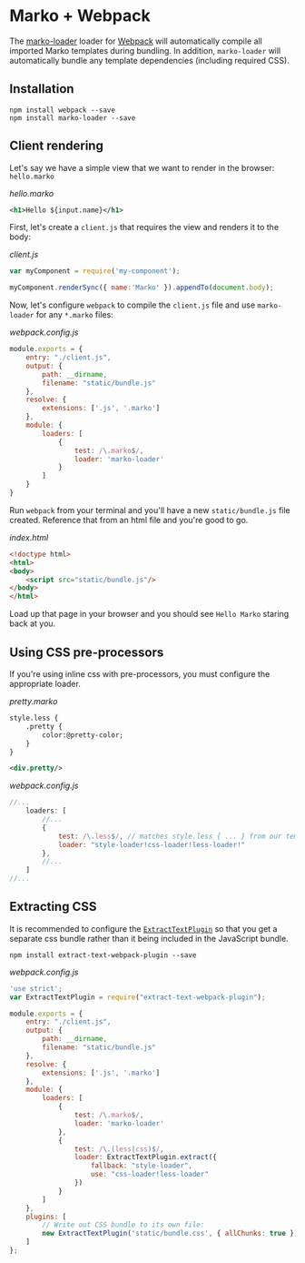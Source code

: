# Marko + Webpack

The [marko-loader](https://github.com/marko-js/marko-loader) loader for [Webpack](https://webpack.github.io/) will automatically compile all imported Marko templates during bundling. In addition, `marko-loader` will automatically bundle any template dependencies (including required CSS).

## Installation

```
npm install webpack --save
npm install marko-loader --save
```

## Client rendering

Let's say we have a simple view that we want to render in the browser: `hello.marko`

_hello.marko_
```xml
<h1>Hello ${input.name}</h1>
```

First, let's create a `client.js` that requires the view and renders it to the body:

_client.js_
```js
var myComponent = require('my-component');

myComponent.renderSync({ name:'Marko' }).appendTo(document.body);
```

Now, let's configure `webpack` to compile the `client.js` file and use `marko-loader` for any `*.marko` files:

_webpack.config.js_
```js
module.exports = {
    entry: "./client.js",
    output: {
        path: __dirname,
        filename: "static/bundle.js"
    },
    resolve: {
        extensions: ['.js', '.marko']
    },
    module: {
        loaders: [
            {
                test: /\.marko$/,
                loader: 'marko-loader'
            }
        ]
    }
}
```

Run `webpack` from your terminal and you'll have a new `static/bundle.js` file created.  Reference that from an html file and you're good to go.

_index.html_
```html
<!doctype html>
<html>
<body>
    <script src="static/bundle.js"/>
</body>
</html>
```

Load up that page in your browser and you should see `Hello Marko` staring back at you.

## Using CSS pre-processors

If you're using inline css with pre-processors, you must configure the appropriate loader.

_pretty.marko_
```xml
style.less {
    .pretty {
        color:@pretty-color;
    }
}

<div.pretty/>
```

_webpack.config.js_
```js
//...
    loaders: [
        //...
        {
            test: /\.less$/, // matches style.less { ... } from our template
            loader: "style-loader!css-loader!less-loader!"
        },
        //...
    ]
//...
```
## Extracting CSS

It is recommended to configure the [`ExtractTextPlugin`](https://www.npmjs.com/package/extract-text-webpack-plugin) so that you get a separate css bundle rather than it being included in the JavaScript bundle.

```
npm install extract-text-webpack-plugin --save
```

_webpack.config.js_
```js
'use strict';
var ExtractTextPlugin = require("extract-text-webpack-plugin");

module.exports = {
    entry: "./client.js",
    output: {
        path: __dirname,
        filename: "static/bundle.js"
    },
    resolve: {
        extensions: ['.js', '.marko']
    },
    module: {
        loaders: [
            {
                test: /\.marko$/,
                loader: 'marko-loader'
            },
            {
                test: /\.(less|css)$/,
                loader: ExtractTextPlugin.extract({
                    fallback: "style-loader",
                    use: "css-loader!less-loader"
                })
            }
        ]
    },
    plugins: [
        // Write out CSS bundle to its own file:
        new ExtractTextPlugin('static/bundle.css', { allChunks: true })
    ]
};
```